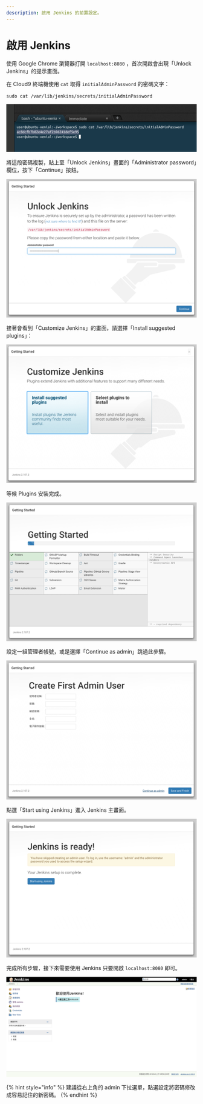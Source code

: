 ```yaml
---
description: 啟用 Jenkins 的前置設定。
---
```


# 啟用 Jenkins

使用 Google Chrome 瀏覽器打開 `localhost:8080` ，首次開啟會出現「Unlock Jenkins」的提示畫面。

在 Cloud9 終端機使用 `cat` 取得 `initialAdminPassword` 的密碼文字：

```text
sudo cat /var/lib/jenkins/secrets/initialAdminPassword
```

![](.gitbook/assets/image%20%2813%29.png)

將這段密碼複製，貼上至「Unlock Jenkins」畫面的「Administrator password」欄位，按下「Continue」按鈕。

![](.gitbook/assets/image%20%2839%29.png)

接著會看到「Customize Jenkins」的畫面，請選擇「Install suggested plugins」：

![](.gitbook/assets/image%20%2850%29.png)

等候 Plugins 安裝完成。

![](.gitbook/assets/image%20%2826%29.png)

設定一組管理者帳號，或是選擇「Continue as admin」跳過此步驟。

![](.gitbook/assets/image%20%2820%29.png)

點選「Start using Jenkins」進入 Jenkins 主畫面。

![](.gitbook/assets/image%20%2880%29.png)

完成所有步驟，接下來需要使用 Jenkins 只要開啟 `localhost:8080` 即可。

![](.gitbook/assets/image%20%2821%29.png)

{% hint style="info" %}
建議從右上角的 admin 下拉選單，點選設定將密碼修改成容易記住的新密碼。
{% endhint %}



